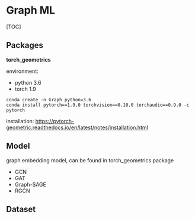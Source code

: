 # Graph ML

[TOC]

## Packages

**torch_geometrics**

environment:

- python 3.6
- torch 1.9

```
conda create -n Graph python=3.6
conda install pytorch==1.9.0 torchvision==0.10.0 torchaudio==0.9.0 -c pytorch
```

installation: https://pytorch-geometric.readthedocs.io/en/latest/notes/installation.html



## Model 

graph embedding model, can be found in torch_geometrics package

- GCN
- GAT
- Graph-SAGE
- RGCN



## Dataset


